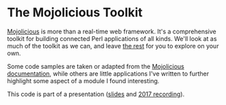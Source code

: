 # The Mojolicious Toolkit

[Mojolicious](https://mojolicious.org) is more than a real-time web framework. It's a comprehensive toolkit for building connected Perl applications of all kinds. We'll look at as much of the toolkit as we can, and leave [the rest](https://metacpan.org/release/Mojolicious) for you to explore on your own.

Some code samples are taken or adapted from the [Mojolicious documentation](https://mojolicious.org/perldoc), while others are little applications I've written to further highlight some aspect of a module I found interesting.

This code is part of a presentation ([slides](https://scottw.github.io/presentations/mojolicious-toolkit) and [2017 recording](https://www.youtube.com/watch?v=Hdf7ZgKoBLo)).
